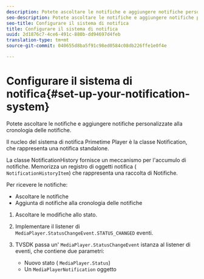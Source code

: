 ```yaml
---
description: Potete ascoltare le notifiche e aggiungere notifiche personalizzate alla cronologia delle notifiche.
seo-description: Potete ascoltare le notifiche e aggiungere notifiche personalizzate alla cronologia delle notifiche.
seo-title: Configurare il sistema di notifica
title: Configurare il sistema di notifica
uuid: 2d1876c7-4ce6-491c-880b-dd94697d4feb
translation-type: tm+mt
source-git-commit: 040655d8ba5f91c98ed0584c08db226ffe1e0f4e

---
```



# Configurare il sistema di notifica{#set-up-your-notification-system}

Potete ascoltare le notifiche e aggiungere notifiche personalizzate alla cronologia delle notifiche.

Il nucleo del sistema di notifica Primetime Player è la classe Notification, che rappresenta una notifica standalone.

La classe NotificationHistory fornisce un meccanismo per l&#39;accumulo di notifiche. Memorizza un registro di oggetti notifica ( `NotificationHistoryItem`) che rappresenta una raccolta di Notifiche.

Per ricevere le notifiche:

* Ascoltare le notifiche
* Aggiunta di notifiche alla cronologia delle notifiche

1. Ascoltare le modifiche allo stato.
1. Implementare il listener di `MediaPlayer.StatusChangeEvent.STATUS_CHANGED` eventi.
1. TVSDK passa un&#39; `MediaPlayer.StatusChangeEvent` istanza al listener di eventi, che contiene due parametri:

   * Nuovo stato ( `MediaPlayer.Status`)
   * Un `MediaPlayerNotification` oggetto

